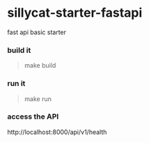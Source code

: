 # sillycat-starter-fastapi
fast api basic starter


### build it
>make build


### run it
>make run


### access the API
http://localhost:8000/api/v1/health